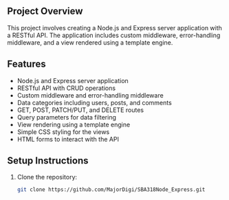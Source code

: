 ## Project Overview

This project involves creating a Node.js and Express server application with a RESTful API. The application includes custom middleware, error-handling middleware, and a view rendered using a template engine.

## Features

- Node.js and Express server application
- RESTful API with CRUD operations
- Custom middleware and error-handling middleware
- Data categories including users, posts, and comments
- GET, POST, PATCH/PUT, and DELETE routes
- Query parameters for data filtering
- View rendering using a template engine
- Simple CSS styling for the views
- HTML forms to interact with the API

## Setup Instructions

1. Clone the repository:

   ```bash
   git clone https://github.com/MajorDigi/SBA318Node_Express.git
